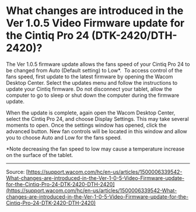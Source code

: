 # What changes are introduced in the Ver 1.0.5 Video Firmware update for the Cintiq Pro 24 (DTK-2420/DTH-2420)?

The Ver 1.0.5 firmware update allows the fans speed of your Cintiq Pro 24 to be changed from Auto (Default setting) to Low*. 
 To access control of the fans speed, first update to the latest firmware by opening the Wacom Desktop Center. Select the updates menu and follow the instructions to update your Cintiq firmware. Do not disconnect your tablet, allow the computer to go to sleep or shut down the computer during the firmware update.


When the update is complete, again open the Wacom Desktop Center, select the Cintiq Pro 24, and choose Display Settings. This may take several moments to open. Once the settings window has opened, click the advanced button. New fan controls will be located in this window and allow you to choose Auto and Low for the fans speed.


*Note decreasing the fan speed to low may cause a temperature increase on the surface of the tablet.

---
Source: [https://support.wacom.com/hc/en-us/articles/1500006339542-What-changes-are-introduced-in-the-Ver-1-0-5-Video-Firmware-update-for-the-Cintiq-Pro-24-DTK-2420-DTH-2420](https://support.wacom.com/hc/en-us/articles/1500006339542-What-changes-are-introduced-in-the-Ver-1-0-5-Video-Firmware-update-for-the-Cintiq-Pro-24-DTK-2420-DTH-2420)
